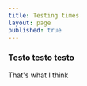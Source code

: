 ```yaml
---
title: Testing times
layout: page
published: true
---
```

### Testo testo testo

That's what I think